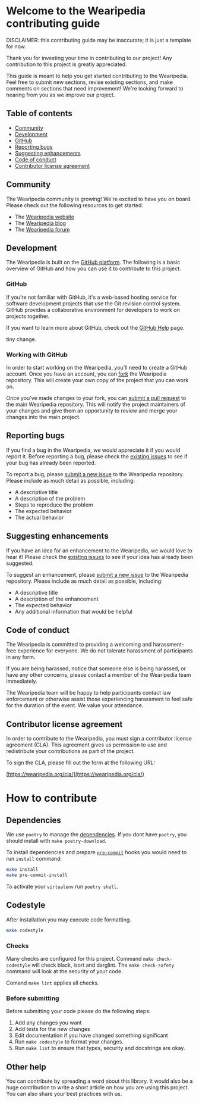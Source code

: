 # Welcome to the Wearipedia contributing guide

DISCLAIMER: this contributing guide may be inaccurate; it is just a template for now.

Thank you for investing your time in contributing to our project! Any contribution to this project is greatly appreciated.

This guide is meant to help you get started contributing to the Wearipedia. Feel free to submit new sections, revise existing sections, and make comments on sections that need improvement! We're looking forward to hearing from you as we improve our project.

## Table of contents

* [Community](#community)
* [Development](#development)
* [GitHub](#github)
* [Reporting bugs](#reporting-bugs)
* [Suggesting enhancements](#suggesting-enhancements)
* [Code of conduct](#code-of-conduct)
* [Contributor license agreement](#contributor-license-agreement)

## Community

The Wearipedia community is growing! We're excited to have you on board. Please check out the following resources to get started:

- The [Wearipedia website](https://wearipedia.org/)
- The [Wearipedia blog](https://wearipedia.org/blog/)
- The [Wearipedia forum](https://wearipedia.org/forum/)

## Development

The Wearipedia is built on the [GitHub platform](https://github.com/). The following is a basic overview of GitHub and how you can use it to contribute to this project.

### GitHub

If you're not familiar with GitHub, it's a web-based hosting service for software development projects that use the Git revision control system. GitHub provides a collaborative environment for developers to work on projects together.

If you want to learn more about GitHub, check out the [GitHub Help](https://help.github.com/) page.

tiny change.

### Working with GitHub

In order to start working on the Wearipedia, you'll need to create a GitHub account. Once you have an account, you can [fork](https://help.github.com/articles/fork-a-repo/) the Wearipedia repository. This will create your own copy of the project that you can work on.

Once you've made changes to your fork, you can [submit a pull request](https://help.github.com/articles/using-pull-requests/) to the main Wearipedia repository. This will notify the project maintainers of your changes and give them an opportunity to review and merge your changes into the main project.

## Reporting bugs

If you find a bug in the Wearipedia, we would appreciate it if you would report it. Before reporting a bug, please check the [existing issues](https://github.com/wearipedia/wearipedia/issues) to see if your bug has already been reported.

To report a bug, please [submit a new issue](https://github.com/wearipedia/wearipedia/issues/new) to the Wearipedia repository. Please include as much detail as possible, including:

- A descriptive title
- A description of the problem
- Steps to reproduce the problem
- The expected behavior
- The actual behavior

## Suggesting enhancements

If you have an idea for an enhancement to the Wearipedia, we would love to hear it! Please check the [existing issues](https://github.com/wearipedia/wearipedia/issues) to see if your idea has already been suggested.

To suggest an enhancement, please [submit a new issue](https://github.com/wearipedia/wearipedia/issues/new) to the Wearipedia repository. Please include as much detail as possible, including:

- A descriptive title
- A description of the enhancement
- The expected behavior
- Any additional information that would be helpful

## Code of conduct

The Wearipedia is committed to providing a welcoming and harassment-free experience for everyone. We do not tolerate harassment of participants in any form.

If you are being harassed, notice that someone else is being harassed, or have any other concerns, please contact a member of the Wearipedia team immediately.

The Wearipedia team will be happy to help participants contact law enforcement or otherwise assist those experiencing harassment to feel safe for the duration of the event. We value your attendance.

## Contributor license agreement

In order to contribute to the Wearipedia, you must sign a contributor license agreement (CLA). This agreement gives us permission to use and redistribute your contributions as part of the project.

To sign the CLA, please fill out the form at the following URL:

[https://wearipedia.org/cla/](https://wearipedia.org/cla/)


# How to contribute

## Dependencies

We use `poetry` to manage the [dependencies](https://github.com/python-poetry/poetry).
If you dont have `poetry`, you should install with `make poetry-download`.

To install dependencies and prepare [`pre-commit`](https://pre-commit.com/) hooks you would need to run `install` command:

```bash
make install
make pre-commit-install
```

To activate your `virtualenv` run `poetry shell`.

## Codestyle

After installation you may execute code formatting.

```bash
make codestyle
```

### Checks

Many checks are configured for this project. Command `make check-codestyle` will check black, isort and darglint.
The `make check-safety` command will look at the security of your code.

Comand `make lint` applies all checks.

### Before submitting

Before submitting your code please do the following steps:

1. Add any changes you want
1. Add tests for the new changes
1. Edit documentation if you have changed something significant
1. Run `make codestyle` to format your changes.
1. Run `make lint` to ensure that types, security and docstrings are okay.

## Other help

You can contribute by spreading a word about this library.
It would also be a huge contribution to write
a short article on how you are using this project.
You can also share your best practices with us.
